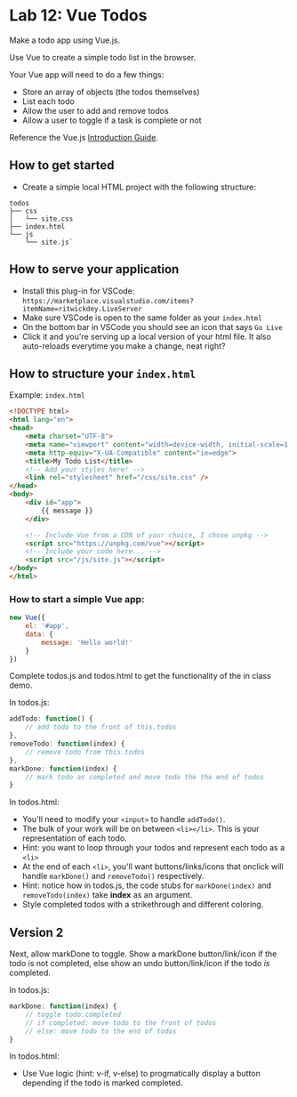 
# Lab 12: Vue Todos

Make a todo app using Vue.js.

Use Vue to create a simple todo list in the browser.

Your Vue app will need to do a few things:
 * Store an array of objects (the todos themselves)
 * List each todo
 * Allow the user to add and remove todos
 * Allow a user to toggle if a task is complete or not
 
 Reference the Vue.js [Introduction Guide](https://vuejs.org/v2/guide/).

## How to get started

* Create a simple local HTML project with the following structure:
```
todos
├── css
│   └── site.css
├── index.html
└── js
    └── site.js`
```

## How to serve your application

* Install this plug-in for VSCode: `https://marketplace.visualstudio.com/items?itemName=ritwickdey.LiveServer`
* Make sure VSCode is open to the same folder as your `index.html`
* On the bottom bar in VSCode you should see an icon that says `Go Live`
* Click it and you're serving up a local version of your html file. It also auto-reloads everytime you make a change, neat right?

## How to structure your `index.html`

Example: `index.html`
```html
<!DOCTYPE html>
<html lang="en">
<head>
    <meta charset="UTF-8">
    <meta name="viewport" content="width=device-width, initial-scale=1.0">
    <meta http-equiv="X-UA-Compatible" content="ie=edge">
    <title>My Todo List</title>
    <!-- Add your styles here! -->
    <link rel="stylesheet" href="/css/site.css" />
</head>
<body>
    <div id="app">
        {{ message }}
    </div>

    <!-- Include Vue from a CDN of your choice, I chose unpkg -->
    <script src="https://unpkg.com/vue"></script>
    <!-- Include your code here... -->
    <script src="/js/site.js"></script>
</body>
</html>
```

### How to start a simple Vue app:
```js
new Vue({
    el: '#app',
    data: {
        message: 'Hello world!'
    }
})
```
Complete todos.js and todos.html to get the functionality of the in class demo.

In todos.js:
```js
addTodo: function() {
    // add todo to the front of this.todos
},
removeTodo: function(index) {
    // remove todo from this.todos
},
markDone: function(index) {
    // mark todo as completed and move todo the the end of todos
}
```
In todos.html:
- You'll need to modify your `<input>` to handle `addTodo()`.
- The bulk of your work will be on between `<li></li>`. This is your representation of each todo.
- Hint: you want to loop through your todos and represent each todo as a `<li>`
- At the end of each `<li>`, you'll want buttons/links/icons that onclick will handle `markDone()` and `removeTodo()` respectively.
- Hint: notice how in todos.js, the code stubs for `markDone(index)` and `removeTodo(index)` take **index** as an argument.
- Style completed todos with a strikethrough and different coloring.

## Version 2
Next, allow markDone to toggle. Show a markDone button/link/icon if the todo is not completed, else show an undo button/link/icon if the todo *is* completed. 

In todos.js:
```js
markDone: function(index) {
    // toggle todo.completed
    // if completed: move todo to the front of todos
    // else: move todo to the end of todos
}
```
In todos.html:
- Use Vue logic (hint: v-if, v-else) to progmatically display a button depending if the todo is marked completed.
